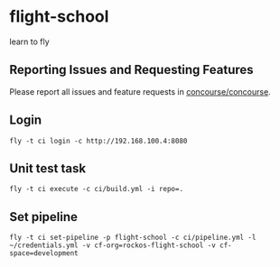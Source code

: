 # flight-school
learn to fly

## Reporting Issues and Requesting Features

Please report all issues and feature requests in [concourse/concourse](https://github.com/concourse/concourse/issues).

## Login
```
fly -t ci login -c http://192.168.100.4:8080
```

## Unit test task
```
fly -t ci execute -c ci/build.yml -i repo=.
```

## Set pipeline
```
fly -t ci set-pipeline -p flight-school -c ci/pipeline.yml -l ~/credentials.yml -v cf-org=rockos-flight-school -v cf-space=development
```